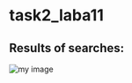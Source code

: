 # task2_laba11
## Results of searches:
<img scr="[https://github.com/yarynas21/task2_laba11/blob/main/results.png](https://github.com/yarynas21/task2_laba11/blob/main/results.png#:~:text=results.-,png,-Documentation%C2%A0%E2%80%A2%C2%A0Share)" alt="my image">
